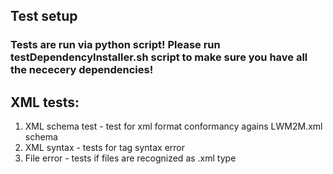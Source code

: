 ## Test setup
### Tests are run via python script! Please run testDependencyInstaller.sh script to make sure you have all the nececery dependencies!

## XML tests:
1. XML schema test - test for xml format conformancy agains LWM2M.xml schema 
2. XML syntax - tests for tag syntax error
3. File error - tests if files are recognized as .xml type 

